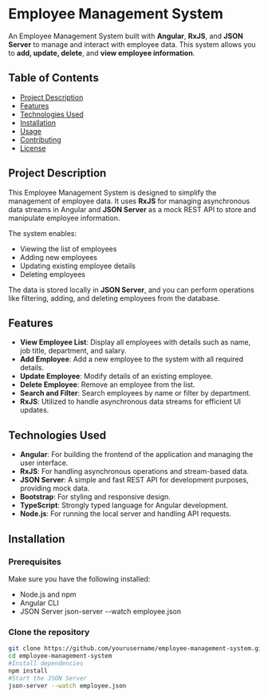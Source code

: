 # Employee Management System

An Employee Management System built with **Angular**, **RxJS**, and **JSON Server** to manage and interact with employee data. This system allows you to **add, update, delete**, and **view employee information**.

## Table of Contents

- [Project Description](#project-description)
- [Features](#features)
- [Technologies Used](#technologies-used)
- [Installation](#installation)
- [Usage](#usage)
- [Contributing](#contributing)
- [License](#license)

## Project Description

This Employee Management System is designed to simplify the management of employee data. It uses **RxJS** for managing asynchronous data streams in Angular and **JSON Server** as a mock REST API to store and manipulate employee information. 

The system enables:

- Viewing the list of employees
- Adding new employees
- Updating existing employee details
- Deleting employees

The data is stored locally in **JSON Server**, and you can perform operations like filtering, adding, and deleting employees from the database.

## Features

- **View Employee List**: Display all employees with details such as name, job title, department, and salary.
- **Add Employee**: Add a new employee to the system with all required details.
- **Update Employee**: Modify details of an existing employee.
- **Delete Employee**: Remove an employee from the list.
- **Search and Filter**: Search employees by name or filter by department.
- **RxJS**: Utilized to handle asynchronous data streams for efficient UI updates.

## Technologies Used

- **Angular**: For building the frontend of the application and managing the user interface.
- **RxJS**: For handling asynchronous operations and stream-based data.
- **JSON Server**: A simple and fast REST API for development purposes, providing mock data.
- **Bootstrap**: For styling and responsive design.
- **TypeScript**: Strongly typed language for Angular development.
- **Node.js**: For running the local server and handling API requests.

## Installation

### Prerequisites

Make sure you have the following installed:

- Node.js and npm
- Angular CLI
- JSON Server
json-server --watch employee.json
### Clone the repository

```bash
git clone https://github.com/yourusername/employee-management-system.git
cd employee-management-system
#Install dependencies
npm install
#Start the JSON Server
json-server --watch employee.json 
